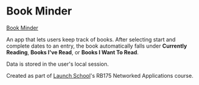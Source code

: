 # Book Minder

[Book Minder](https://book-minder.herokuapp.com/)

An app that lets users keep track of books.  After selecting start and complete dates to an entry, the book automatically falls under **Currently Reading**, **Books I've Read**, or **Books I Want To Read**.

Data is stored in the user's local session.

Created as part of [Launch School](https://www.launchschool.com)'s RB175 Networked Applications course.
